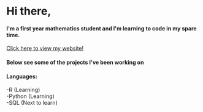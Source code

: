 # Hi there,

#### I'm a first year mathematics student and I'm learning to code in my spare time.

[Click here to view my website!](https://atcurry.github.io)

#### Below see some of the projects I've been working on

#### Languages:
-R (Learning)  
-Python (Learning)  
-SQL (Next to learn)
